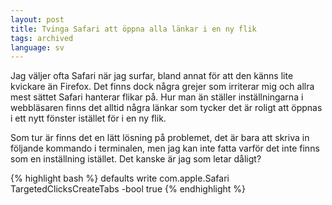 ```yaml
---
layout: post
title: Tvinga Safari att öppna alla länkar i en ny flik
tags: archived
language: sv
---
```


Jag väljer ofta Safari när jag surfar, bland annat för att den känns lite kvickare än Firefox. Det finns dock några grejer som irriterar mig och allra mest sättet Safari hanterar flikar på. Hur man än ställer inställningarna i webbläsaren finns det alltid några länkar som tycker det är roligt att öppnas i ett nytt fönster istället för i en ny flik.

Som tur är finns det en lätt lösning på problemet, det är bara att skriva in följande kommando i terminalen, men jag kan inte fatta varför det inte finns som en inställning istället. Det kanske är jag som letar dåligt?

{% highlight bash %}
defaults write com.apple.Safari TargetedClicksCreateTabs -bool true
{% endhighlight %}
